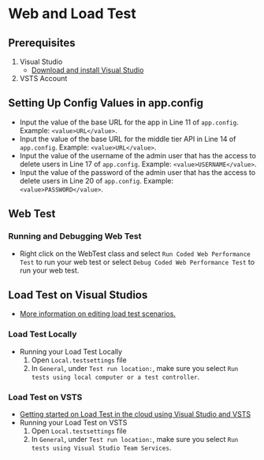 # Web and Load Test

## Prerequisites
1. Visual Studio
	- [Download and install Visual Studio](https://www.visualstudio.com/downloads/)
2. VSTS Account

## Setting Up Config Values in app.config 
- Input the value of the base URL for the app in Line 11 of ```app.config```. Example: ```<value>URL</value>```.
- Input the value of the base URL for the middle tier API in Line 14 of ```app.config```. Example: ```<value>URL</value>```.
- Input the value of the username of the admin user that has the access to delete users in Line 17 of ```app.config```. Example: ```<value>USERNAME</value>```.
- Input the value of the password of the admin user that has the access to delete users in Line 20 of ```app.config```. Example: ```<value>PASSWORD</value>```.

## Web Test
### Running and Debugging Web Test
- Right click on the WebTest class and select ```Run Coded Web Performance Test``` to run your web test or select ```Debug Coded Web Performance Test```  to run your web test.

## Load Test on Visual Studios
- [More information on editing load test scenarios.](https://docs.microsoft.com/en-us/visualstudio/test/edit-load-test-scenarios)
### Load Test Locally
- Running your Load Test Locally
    1. Open ```Local.testsettings``` file
    2. In ```General```, under ```Test run location:```, make sure you select ```Run tests using local computer or a test controller```.
### Load Test on VSTS
- [Getting started on Load Test in the cloud using Visual Studio and VSTS](https://docs.microsoft.com/en-us/vsts/load-test/getting-started-with-performance-testing?view=vsts)
- Running your Load Test on VSTS
    1. Open ```Local.testsettings``` file
    2. In ```General```, under ```Test run location:```, make sure you select ```Run tests using Visual Studio Team Services```.